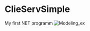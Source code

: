 # ClieServSimple
My first NET programm
![Modeling_ex](https://docviewer.yandex.ru/view/227757636/?*=f6btW8gH97iyi%2B9sDsqQOdJmVxJ7InVybCI6InlhLWRpc2s6Ly8vZGlzay8zLmdpZiIsInRpdGxlIjoiMy5naWYiLCJ1aWQiOiIyMjc3NTc2MzYiLCJ5dSI6Ijc0ODk3ODY1NDE1MDMxODIxOTIiLCJub2lmcmFtZSI6ZmFsc2UsInRzIjoxNTAzMjQ4NTI1ODI1fQ%3D%3D)
